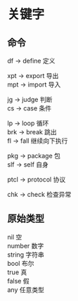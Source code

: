 # 关键字
## 命令
df -> define 定义  

xpt -> export 导出  
mpt -> import 导入  

jg -> judge 判断  
cs -> case 条件  

lp -> loop 循环  
brk -> break 跳出  
fl -> fall 继续向下执行  

pkg -> package 包  
slf -> self 自身  

ptcl -> protocol 协议  

chk -> check 检查异常  

## 原始类型
nil 空  
number 数字  
string 字符串  
bool 布尔  
true 真  
false 假  
any 任意类型